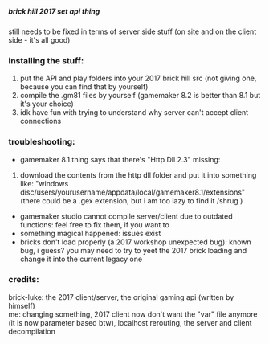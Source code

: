 ##### brick hill 2017 set api thing
still needs to be fixed in terms of server side stuff (on site and on the client side - it's all good)

### installing the stuff:
1. put the API and play folders into your 2017 brick hill src (not giving one, because you can find that by yourself)
2. compile the .gm81 files by yourself (gamemaker 8.2 is better than 8.1 but it's your choice)
3. idk have fun with trying to understand why server can't accept client connections

### troubleshooting:
- gamemaker 8.1 thing says that there's "Http Dll 2.3" missing:
1. download the contents from the http dll folder and put it into something like: "windows disc/users/yourusername/appdata/local/gamemaker8.1/extensions" (there could be a .gex extension, but i am too lazy to find it /shrug )
- gamemaker studio cannot compile server/client due to outdated functions: feel free to fix them, if you want to
- something magical happened: issues exist
- bricks don't load properly (a 2017 workshop unexpected bug): known bug, i guess? you may need to try to yeet the 2017 brick loading and change it into the current legacy one
  
### credits:
brick-luke: the 2017 client/server, the original gaming api (written by himself)<br>
me: changing something, 2017 client now don't want the "var" file anymore (it is now parameter based btw), localhost rerouting, the server and client decompilation
